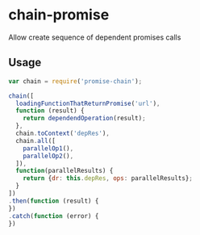 # chain-promise
Allow create sequence of dependent promises calls

## Usage
```javascript
var chain = require('promise-chain');

chain([
  loadingFunctionThatReturnPromise('url'),
  function (result) {
    return dependendOperation(result);
  },
  chain.toContext('depRes'),
  chain.all([
    parallelOp1(),
    parallelOp2(),
  ]),
  function(parallelResults) {
    return {dr: this.depRes, ops: parallelResults};
  }
])
.then(function (result) {
})
.catch(function (error) {
})
